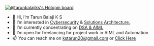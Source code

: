 [![@tarunbalajiks's Holopin board](https://holopin.io/api/user/board?user=tarunbalajiks)](https://holopin.io/@tarunbalajiks)
- 👋 Hi, I’m Tarun Balaji K S
- 👀 I’m interested in <a href="https://www.instagram.com/load_thecode/">Cybersecurity</a> &  <a href="https://www.instagram.com/tarun_code.py/">Solutions Architecture. </a>
- 🌱 I’m currently concentrating on <a href="https://www.hackerrank.com/tarunbalajiks"> DSA & AIML </a>
- 💞️ I’m open for freelancing for project work in AIML and Automation.
- 📫 You can reach me on kstarun20@gmail.com or <a href="https://www.instagram.com/tarun_code.py/">Click Here</a>

<!---
guitaruser/guitaruser is a ✨ special ✨ repository because its `README.md` (this file) appears on your GitHub profile.
You can click the Preview link to take a look at your changes.
--->
